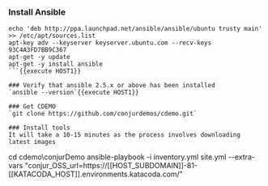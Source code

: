 
### Install Ansible 
```
echo 'deb http://ppa.launchpad.net/ansible/ansible/ubuntu trusty main' >> /etc/apt/sources.list
apt-key adv --keyserver keyserver.ubuntu.com --recv-keys 93C4A3FD7BB9C367
apt-get -y update 
apt-get -y install ansible 
```{{execute HOST1}}

### Verify that ansible 2.5.x or above has been installed 
`ansible --version`{{execute HOST1}}

### Get CDEMO 
`git clone https://github.com/conjurdemos/cdemo.git`

### Install tools
It will take a 10-15 minutes as the process involves downloading latest images
```
cd cdemo\conjurDemo
ansible-playbook -i inventory.yml site.yml --extra-vars "conjur_OSS_url=https://[[HOST_SUBDOMAIN]]-81-[[KATACODA_HOST]].environments.katacoda.com/"
```{{execute}}




